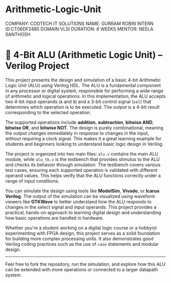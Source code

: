 # Arithmetic-Logic-Unit

COMPANY: CODTECH IT SOLUTIONS
NAME: GURRAM ROBIN
INTERN ID:CT06DF2485
DOMAIN:VLSI
DURATION: 6 WEEKS
MENTOR: NEELA SANTHOSH

# 🔢 4-Bit ALU (Arithmetic Logic Unit) – Verilog Project

This project presents the design and simulation of a basic 4-bit Arithmetic Logic Unit (ALU) using Verilog HDL. The ALU is a fundamental component in any processor or digital system, responsible for performing a wide range of arithmetic and logical operations. In this implementation, the ALU accepts two 4-bit input operands (`A` and `B`) and a 3-bit control signal (`sel`) that determines which operation is to be executed. The output is a 4-bit result corresponding to the selected operation.

The supported operations include **addition**, **subtraction**, **bitwise AND**, **bitwise OR**, and **bitwise NOT**. The design is purely combinational, meaning the output changes immediately in response to changes in the input, without requiring a clock signal. This makes it a great learning example for students and beginners looking to understand basic logic design in Verilog.

The project is organized into two main files: `alu.v` contains the main ALU module, while `alu_tb.v` is the testbench that provides stimulus to the ALU and checks its behavior through simulation. The testbench covers various test cases, ensuring each supported operation is validated with different operand values. This helps verify that the ALU functions correctly under a range of input conditions.

You can simulate the design using tools like **ModelSim**, **Vivado**, or **Icarus Verilog**. The output of the simulation can be visualized using waveform viewers like **GTKWave** to better understand how the ALU responds to changes in the select signal and input operands. This project provides a practical, hands-on approach to learning digital design and understanding how basic operations are handled in hardware.

Whether you're a student working on a digital logic course or a hobbyist experimenting with FPGA design, this project serves as a solid foundation for building more complex processing units. It also demonstrates good Verilog coding practices such as the use of `case` statements and modular design.

---

Feel free to fork the repository, run the simulation, and explore how this ALU can be extended with more operations or connected to a larger datapath system.
